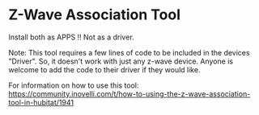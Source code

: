 # Z-Wave Association Tool

Install both as APPS !! Not as a driver.

Note: This tool requires a few lines of code to be included in the devices "Driver". So, it doesn't work with just any z-wave device. Anyone is welcome to add the code to their driver if they would like.

For information on how to use this tool:
https://community.inovelli.com/t/how-to-using-the-z-wave-association-tool-in-hubitat/1941
